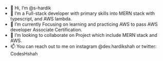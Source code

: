 - 👋 Hi, I’m @s-hardik
- 👀 I’m a Full-stack developer with primary skills into MERN stack with typescript, and AWS lambda.
- 🌱 I’m currently Focusing on learning and practicing AWS to pass AWS developer Associate Certification.
- 💞️ I’m looking to collaborate on Project which include MERN stack and AWS.
- 📫 You can reach out to me on instagram @dev.hardikshah or twitter: CodesHshah

<!---
s-hardik/s-hardik is a ✨ special ✨ repository because its `README.md` (this file) appears on your GitHub profile.
You can click the Preview link to take a look at your changes.
--->

